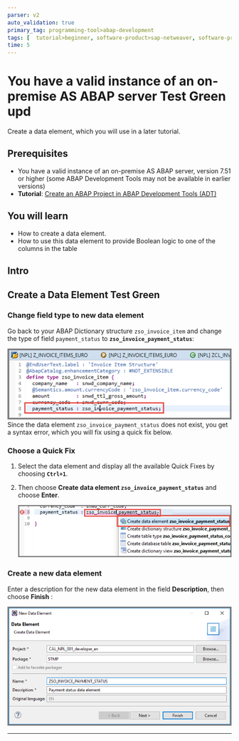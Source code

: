```yaml
---
parser: v2
auto_validation: true
primary_tag: programming-tool>abap-development
tags: [  tutorial>beginner, software-product>sap-netweaver, software-product>analytics, software-product>sap-social-media-analytics-by-netbase, software-product>sap-sports-one--cloud-edition, software-product>sap-student-activity-hub--on-premise-edition]
time: 5
---
```


# You have a valid instance of an on-premise AS ABAP server Test Green upd
<!-- description --> Create a data element, which you will use in a later tutorial.

## Prerequisites  
 - You have a valid instance of an on-premise AS ABAP server, version 7.51 or higher (some ABAP Development Tools may not be available in earlier versions)
 - **Tutorial**: [Create an ABAP Project in ABAP Development Tools (ADT)](abap-create-project)

## You will learn  
- How to create a data element.
- How to use this data element to provide Boolean logic to one of the columns in the table

## Intro
Create a Data Element Test Green
---

### Change field type to new data element

Go back to your ABAP Dictionary structure `zso_invoice_item` and change the type of field `payment_status` to **`zso_invoice_payment_status`**:

![Image depicting step24-change-field-type](step24-change-field-type.png)
Since the data element `zso_invoice_payment_status` does not exist, you get a syntax error, which you will fix using a quick fix below.


### Choose a Quick Fix


1. Select the data element and display all the available Quick Fixes by choosing **`Ctrl+1`**.

2. Then choose **Create data element `zso_invoice_payment_status`** and choose **Enter**.

    ![Image depicting backup-create-DTEL](backup-create-DTEL.png)


### Create a new data element


Enter a description for the new data element in the field **Description**, then choose **Finish** :

![Image depicting step24b-finish-data-element](step24b-finish-data-element.png)


---

